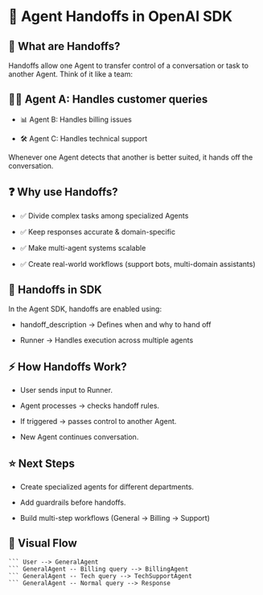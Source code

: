# 🔄 Agent Handoffs in OpenAI SDK
## 📘 What are Handoffs?

Handoffs allow one Agent to transfer control of a conversation or task to another Agent.
Think of it like a team:

## 🧑‍💻 Agent A: Handles customer queries

- 📊 Agent B: Handles billing issues

- 🛠️ Agent C: Handles technical support

Whenever one Agent detects that another is better suited, it hands off the conversation.

## ❓ Why use Handoffs?

- ✅ Divide complex tasks among specialized Agents

- ✅ Keep responses accurate & domain-specific

- ✅ Make multi-agent systems scalable

- ✅ Create real-world workflows (support bots, multi-domain assistants)

## 🚀 Handoffs in SDK

In the Agent SDK, handoffs are enabled using:

- handoff_description → Defines when and why to hand off

- Runner → Handles execution across multiple agents

## ⚡ How Handoffs Work?

- User sends input to Runner.

- Agent processes → checks handoff rules.

- If triggered → passes control to another Agent.

- New Agent continues conversation.

## ⭐ Next Steps

- Create specialized agents for different departments.

- Add guardrails before handoffs.

- Build multi-step workflows (General → Billing → Support)

## 🎯 Visual Flow
``` flowchart LR                                      
``` User --> GeneralAgent
``` GeneralAgent -- Billing query --> BillingAgent
``` GeneralAgent -- Tech query --> TechSupportAgent
``` GeneralAgent -- Normal query --> Response
